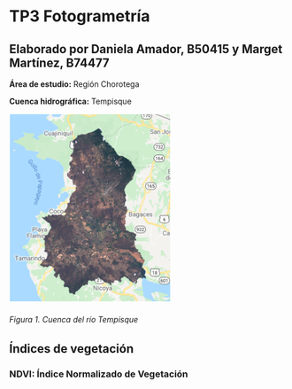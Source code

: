 # TP3 Fotogrametría
## Elaborado por Daniela Amador, B50415 y Marget Martínez, B74477

**Área de estudio:** Región Chorotega

**Cuenca hidrográfica:** Tempisque

![cuenca tempisque](https://github.com/margetmartinez/TP3-fotogrametr-a/blob/main/tem.PNG)

###### Figura 1. Cuenca del río Tempisque

## Índices de vegetación

### **NDVI**: Índice Normalizado de Vegetación
